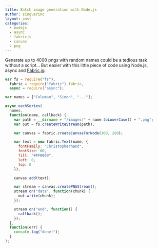 ```yaml
---
title: Batch image generation with Node.js
author: singuerinc
layout: post
categories:
  - nodejs
  - async
  - fabricjs
  - canvas
  - png
---
```


Generate up to 4000 pngs with random names could be a tedious task without a script... But easier with this little piece of code using Node.js, async and <a href="http://fabricjs.com/" target="_blank">Fabric.js</a>:

```javascript
var fs = require("fs"),
  fabric = require("fabric").fabric,
  async = require("async");

var names = ["Coleman", "Simon", "..."];

async.eachSeries(
  names,
  function(name, callback) {
    var path = __dirname + "/images/" + name.toLowerCase() + ".png";
    var out = fs.createWriteStream(path);

    var canvas = fabric.createCanvasForNode(300, 200);

    var text = new fabric.Text(name, {
      fontFamily: "Christopherhand",
      fontSize: 60,
      fill: "#FF0000",
      left: 0,
      top: 0
    });

    canvas.add(text);

    var stream = canvas.createPNGStream();
    stream.on("data", function(chunk) {
      out.write(chunk);
    });

    stream.on("end", function() {
      callback();
    });
  },
  function(err) {
    console.log("done!");
  }
);
```
